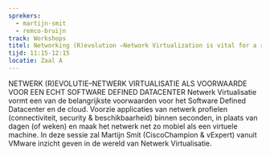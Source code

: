 ```yaml
---
sprekers:
  - martijn-smit
  - remco-bruijn
track: Workshops
titel: Networking (R)evolution –Network Virtualization is vital for a real SDDC 
tijd: 11:15-12:15
locatie: Zaal A
---
```

NETWERK (R)EVOLUTIE–NETWERK VIRTUALISATIE ALS VOORWAARDE VOOR EEN ECHT SOFTWARE DEFINED DATACENTER
Netwerk Virtualisatie vormt een van de belangrijkste voorwaarden voor het Software Defined Datacenter en de cloud. Voorzie applicaties van
netwerk profielen (connectiviteit, security & beschikbaarheid) binnen seconden, in plaats van dagen (of weken) en maak het netwerk net zo
mobiel als een virtuele machine. In deze sessie zal Martijn Smit (CiscoChampion & vExpert) vanuit VMware inzicht geven in de wereld van
Netwerk Virtualisatie.


